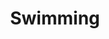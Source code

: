 ---
title: Swimming
year: 2022
description: swimming description. 
featured_image: /images/2022/January/minty/minty-1.jpg
price: $360 USD  |  $455 CAD
paypal-button-id: QZSWZA7M5QVHG
painting-collection: Wintry Creations
images-folder: /images/2022/January/swimming
layout: painting-collection-left
materials: acrylic, pencil & crayon on canvas
size: 24 x 30"
---